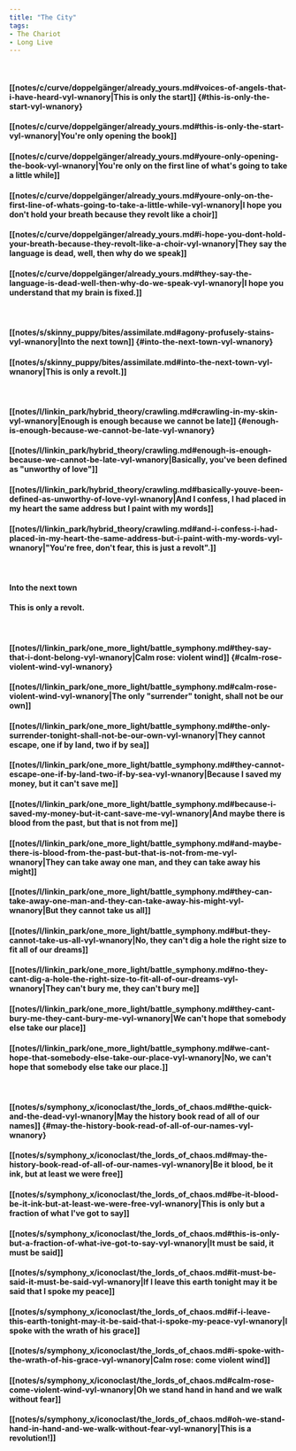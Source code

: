 ```yaml
---
title: "The City"
tags:
- The Chariot
- Long Live
---
```

&nbsp;
#### [[notes/c/curve/doppelgänger/already_yours.md#voices-of-angels-that-i-have-heard-vyl-wnanory|This is only the start]] {#this-is-only-the-start-vyl-wnanory}
#### [[notes/c/curve/doppelgänger/already_yours.md#this-is-only-the-start-vyl-wnanory|You're only opening the book]]
#### [[notes/c/curve/doppelgänger/already_yours.md#youre-only-opening-the-book-vyl-wnanory|You're only on the first line of what's going to take a little while]]
#### [[notes/c/curve/doppelgänger/already_yours.md#youre-only-on-the-first-line-of-whats-going-to-take-a-little-while-vyl-wnanory|I hope you don't hold your breath because they revolt like a choir]]
#### [[notes/c/curve/doppelgänger/already_yours.md#i-hope-you-dont-hold-your-breath-because-they-revolt-like-a-choir-vyl-wnanory|They say the language is dead, well, then why do we speak]]
#### [[notes/c/curve/doppelgänger/already_yours.md#they-say-the-language-is-dead-well-then-why-do-we-speak-vyl-wnanory|I hope you understand that my brain is fixed.]]
&nbsp;
#### [[notes/s/skinny_puppy/bites/assimilate.md#agony-profusely-stains-vyl-wnanory|Into the next town]] {#into-the-next-town-vyl-wnanory}
#### [[notes/s/skinny_puppy/bites/assimilate.md#into-the-next-town-vyl-wnanory|This is only a revolt.]]
&nbsp;
#### [[notes/l/linkin_park/hybrid_theory/crawling.md#crawling-in-my-skin-vyl-wnanory|Enough is enough because we cannot be late]] {#enough-is-enough-because-we-cannot-be-late-vyl-wnanory}
#### [[notes/l/linkin_park/hybrid_theory/crawling.md#enough-is-enough-because-we-cannot-be-late-vyl-wnanory|Basically, you've been defined as "unworthy of love"]]
#### [[notes/l/linkin_park/hybrid_theory/crawling.md#basically-youve-been-defined-as-unworthy-of-love-vyl-wnanory|And I confess, I had placed in my heart the same address but I paint with my words]]
#### [[notes/l/linkin_park/hybrid_theory/crawling.md#and-i-confess-i-had-placed-in-my-heart-the-same-address-but-i-paint-with-my-words-vyl-wnanory|"You're free, don't fear, this is just a revolt".]]
&nbsp;
#### Into the next town
#### This is only a revolt.
&nbsp;
#### [[notes/l/linkin_park/one_more_light/battle_symphony.md#they-say-that-i-dont-belong-vyl-wnanory|Calm rose: violent wind]] {#calm-rose-violent-wind-vyl-wnanory}
#### [[notes/l/linkin_park/one_more_light/battle_symphony.md#calm-rose-violent-wind-vyl-wnanory|The only "surrender" tonight, shall not be our own]]
#### [[notes/l/linkin_park/one_more_light/battle_symphony.md#the-only-surrender-tonight-shall-not-be-our-own-vyl-wnanory|They cannot escape, one if by land, two if by sea]]
#### [[notes/l/linkin_park/one_more_light/battle_symphony.md#they-cannot-escape-one-if-by-land-two-if-by-sea-vyl-wnanory|Because I saved my money, but it can't save me]]
#### [[notes/l/linkin_park/one_more_light/battle_symphony.md#because-i-saved-my-money-but-it-cant-save-me-vyl-wnanory|And maybe there is blood from the past, but that is not from me]]
#### [[notes/l/linkin_park/one_more_light/battle_symphony.md#and-maybe-there-is-blood-from-the-past-but-that-is-not-from-me-vyl-wnanory|They can take away one man, and they can take away his might]]
#### [[notes/l/linkin_park/one_more_light/battle_symphony.md#they-can-take-away-one-man-and-they-can-take-away-his-might-vyl-wnanory|But they cannot take us all]]
#### [[notes/l/linkin_park/one_more_light/battle_symphony.md#but-they-cannot-take-us-all-vyl-wnanory|No, they can't dig a hole the right size to fit all of our dreams]]
#### [[notes/l/linkin_park/one_more_light/battle_symphony.md#no-they-cant-dig-a-hole-the-right-size-to-fit-all-of-our-dreams-vyl-wnanory|They can't bury me, they can't bury me]]
#### [[notes/l/linkin_park/one_more_light/battle_symphony.md#they-cant-bury-me-they-cant-bury-me-vyl-wnanory|We can't hope that somebody else take our place]]
#### [[notes/l/linkin_park/one_more_light/battle_symphony.md#we-cant-hope-that-somebody-else-take-our-place-vyl-wnanory|No, we can't hope that somebody else take our place.]]
&nbsp;
#### [[notes/s/symphony_x/iconoclast/the_lords_of_chaos.md#the-quick-and-the-dead-vyl-wnanory|May the history book read of all of our names]] {#may-the-history-book-read-of-all-of-our-names-vyl-wnanory}
#### [[notes/s/symphony_x/iconoclast/the_lords_of_chaos.md#may-the-history-book-read-of-all-of-our-names-vyl-wnanory|Be it blood, be it ink, but at least we were free]]
#### [[notes/s/symphony_x/iconoclast/the_lords_of_chaos.md#be-it-blood-be-it-ink-but-at-least-we-were-free-vyl-wnanory|This is only but a fraction of what I've got to say]]
#### [[notes/s/symphony_x/iconoclast/the_lords_of_chaos.md#this-is-only-but-a-fraction-of-what-ive-got-to-say-vyl-wnanory|It must be said, it must be said]]
#### [[notes/s/symphony_x/iconoclast/the_lords_of_chaos.md#it-must-be-said-it-must-be-said-vyl-wnanory|If I leave this earth tonight may it be said that I spoke my peace]]
#### [[notes/s/symphony_x/iconoclast/the_lords_of_chaos.md#if-i-leave-this-earth-tonight-may-it-be-said-that-i-spoke-my-peace-vyl-wnanory|I spoke with the wrath of his grace]]
#### [[notes/s/symphony_x/iconoclast/the_lords_of_chaos.md#i-spoke-with-the-wrath-of-his-grace-vyl-wnanory|Calm rose: come violent wind]]
#### [[notes/s/symphony_x/iconoclast/the_lords_of_chaos.md#calm-rose-come-violent-wind-vyl-wnanory|Oh we stand hand in hand and we walk without fear]]
#### [[notes/s/symphony_x/iconoclast/the_lords_of_chaos.md#oh-we-stand-hand-in-hand-and-we-walk-without-fear-vyl-wnanory|This is a revolution!]]
